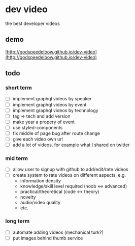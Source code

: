 # dev video

the best developer videos

## demo

[http://godspeedelbow.github.io/dev-video](http://godspeedelbow.github.io/dev-video)

## todo

### short term

* [ ] implement graphql videos by speaker
* [ ] implement graphql videos by event
* [ ] implement graphql videos by technology
* [ ] tag => tech and add version
* [ ] make year a propery of event
* [ ] use styled-components
* [ ] fix middle of page bug after route change
* [ ] give each video own url
* [ ] add a lot of videos, for example what I shared on twitter

### mid term

* [ ] allow user to signup with github to add/edit/rate videos
* [ ] create system to rate videos on different aspects, e.g.
  * information density
  * knowledge/skill level required (noob <-> advanced)
  * practical/theoretical (code <-> theory)
  * novelty
  * audio/video quality
  * etc.

### long term

* [ ] automate adding videos (mechanical turk?)
* [ ] put images behind thumb service
